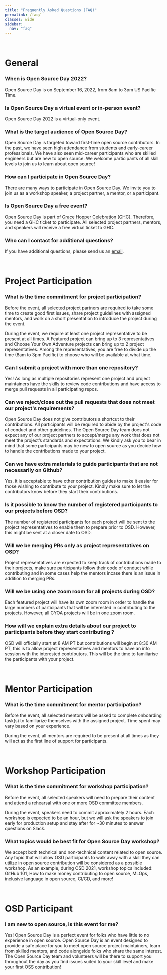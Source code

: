 ```yaml
---
title: "Frequently Asked Questions (FAQ)"
permalink: /faq/
classes: wide
sidebar:
  nav: "faq"
---
```


<br>

# General

### When is Open Source Day 2022?

Open Source Day is on September 16, 2022, from 8am to 3pm US Pacific Time.

### Is Open Source Day a virtual event or in-person event?  

Open Source Day 2022 is a virtual-only event.

### What is the target audience of Open Source Day?

Open Source Day is targeted toward first-time open source contributors. In the past, we have seen high attendance
 from students and early-career professionals. We have also seen mid-career participants who are skilled engineers
 but are new to open source. We welcome participants of all skill levels to join us to learn about open source!

### How can I participate in Open Source Day?

There are many ways to participate in Open Source Day. We invite you to join us as a workshop speaker, a project partner,
 a mentor, or a participant.

### Is Open Source Day a free event?

Open Source Day is part of [Grace Hopper Celebration](https://ghc.anitab.org/) (GHC). Therefore, you need a GHC ticket
 to participate. All selected project partners, mentors, and speakers will receive a free virtual ticket to GHC.

### Who can I contact for additional questions?

If you have additional questions, please send us an [email](mailto:anitabopensourceday@gmail.com).

<br>

# Project Participation

### What is the time commitment for project participation?

Before the event, all selected project partners are required to take some time to create good first issues, share
 project guidelines with assigned mentors, and work on a short presentation to introduce the project during the event.

During the event, we require at least one project representative to be present at all times. A Featured project
 can bring up to 3 representatives and Choose Your Own Adventure projects can bring up to 2 project representatives.
 Among the representatives, you are free to divide up the time (8am to 3pm Pacific) to choose who will be available
 at what time.

### Can I submit a project with more than one repository?

Yes! As long as multiple repositories represent one project and project maintainers have the skills to review code
 contributions and have access to merge pull requests in all participating repos.

### Can we reject/close out the pull requests that does not meet our project's requirements?

Open Source Day does not give contributors a shortcut to their contributions. All participants will be required to abide by the project's code of conduct and other guidelines. The Open Source Day team does not expect any of our project partners to accept/merge any work that does not meet the project’s standards and expectations. We kindly ask you to bear in mind that some participants may be new to open source as you decide how to handle the contributions made to your project.

### Can we have extra materials to guide participants that are not necessarily on Github?

Yes, it is acceptable to have other contribution guides to make it easier for those wishing to contribute to your project. Kindly make sure to let the contributors know before they start their contributions.

### Is it possible to know the number of registered participants to our projects before OSD?

The number of registered participants for each project will be sent to the project representatives to enable them to prepare prior to OSD. However, this might be sent at a closer date to OSD.

### Will we be merging PRs only as project representatives on OSD?

Project representatives are expected to keep track of contributions made to their projects, make sure participants follow their code of conduct while contributing and in some cases help the mentors incase there is an issue in addition to merging PRs.

### Will we be using one zoom room for all projects during OSD?

Each featured project will have its own zoom room in order to handle the large numbers of participants that will be interested in contributing to the projects. 
However, all CYOA projects will be in one zoom room.

### How will we explain extra details about our project to participants before they start contributing ?

OSD will officially start at 8 AM PT but contributions will begin at 8:30 AM PT, this is to allow project representatives and mentors to have an info session with the interested contributors. This will be the time to familiarise the participants with your project.



<br>

# Mentor Participation

### What is the time commitment for mentor participation?

Before the event, all selected mentors will be asked to complete onboarding task(s) to familiarize themselves with
 the assigned project. Time spent may vary based on your experience.

During the event, all mentors are required to be present at all times as they will act as the first line of support for
 participants.

<br>

# Workshop Participation

### What is the time commitment for workshop participation?

Before the event, all selected speakers will need to prepare their content and attend a rehearsal with one or more
 OSD committee members.

During the event, speakers need to commit approximately 2 hours. Each workshop is expected to be an hour, but we will ask the speakers to join early for production setup and stay after for ~30 minutes to answer questions on Slack.


### What topics would be best fit for Open Source Day workshop?

We accept both technical and non-technical content related to open source. Any topic that will allow OSD participants to walk away with a skill they can utilize in open source contribution will be considered as a possible workshop. As an example, during OSD 2021, workshop topics included: GitHub 101, How to make money contributing to open source, MLOps, inclusive language in open source, CI/CD, and more!

<br>

# OSD Participant

### I am new to open source, is this event for me?

Yes! Open Source Day is a perfect event for folks who have little to no experience in open source. Open Source Day is an event designed to provide a safe place for you to meet open source project maintainers, learn from skilled mentors, and code alongside folks who share the same interest. The Open Source Day team and volunteers will be there to support you throughout the day as you find issues suited to your skill level and make your first OSS contribution!
